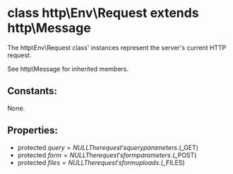 # class http\Env\Request extends http\Message

The http\Env\Request class' instances represent the server's current HTTP request.

See http\Message for inherited members.

## Constants:

None.

## Properties:

* protected $query = NULL  
  The request's query parameters. ($_GET)
* protected $form = NULL  
  The request's form parameters. ($_POST)
* protected $files = NULL  
  The request's form uploads. ($_FILES)
